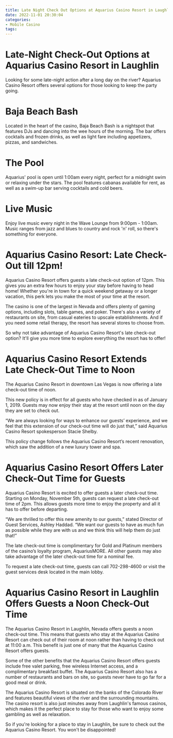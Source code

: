 ```yaml
---
title: Late Night Check Out Options at Aquarius Casino Resort in Laughlin 
date: 2022-11-01 20:30:04
categories:
- Mobile Casino
tags:
---
```



#  Late-Night Check-Out Options at Aquarius Casino Resort in Laughlin 

Looking for some late-night action after a long day on the river? Aquarius Casino Resort offers several options for those looking to keep the party going.

# Baja Beach Bash 
Located in the heart of the casino, Baja Beach Bash is a nightspot that features DJs and dancing into the wee hours of the morning. The bar offers cocktails and frozen drinks, as well as light fare including appetizers, pizzas, and sandwiches.

# The Pool 
Aquarius' pool is open until 1:00am every night, perfect for a midnight swim or relaxing under the stars. The pool features cabanas available for rent, as well as a swim-up bar serving cocktails and cold beers.

# Live Music 
Enjoy live music every night in the Wave Lounge from 9:00pm - 1:00am. Music ranges from jazz and blues to country and rock 'n' roll, so there's something for everyone.

#  Aquarius Casino Resort: Late Check-Out till 12pm! 

Aquarius Casino Resort offers guests a late check-out option of 12pm. This gives you an extra few hours to enjoy your stay before having to head home! Whether you're in town for a quick weekend getaway or a longer vacation, this perk lets you make the most of your time at the resort.

The casino is one of the largest in Nevada and offers plenty of gaming options, including slots, table games, and poker. There's also a variety of restaurants on site, from casual eateries to upscale establishments. And if you need some retail therapy, the resort has several stores to choose from.

So why not take advantage of Aquarius Casino Resort's late check-out option? It'll give you more time to explore everything the resort has to offer!

#  Aquarius Casino Resort Extends Late Check-Out Time to Noon 


The Aquarius Casino Resort in downtown Las Vegas is now offering a late check-out time of noon.

This new policy is in effect for all guests who have checked in as of January 1, 2019. Guests may now enjoy their stay at the resort until noon on the day they are set to check out.

“We are always looking for ways to enhance our guests’ experience, and we feel that this extension of our check-out time will do just that,” said Aquarius Casino Resort spokesperson Stacie Shelby.

This policy change follows the Aquarius Casino Resort’s recent renovation, which saw the addition of a new luxury tower and spa.

#  Aquarius Casino Resort Offers Later Check-Out Time for Guests 

Aquarius Casino Resort is excited to offer guests a later check-out time. Starting on Monday, November 5th, guests can request a late check-out time of 2pm. This allows guests more time to enjoy the property and all it has to offer before departing.

“We are thrilled to offer this new amenity to our guests,” stated Director of Guest Services, Ashley Haddad. “We want our guests to have as much fun as possible while they are with us and we think this will help them do just that!” 

The late check-out time is complimentary for Gold and Platinum members of the casino’s loyalty program, AquariusMORE. All other guests may also take advantage of the later check-out time for a nominal fee. 

To request a late check-out time, guests can call 702-298-4600 or visit the guest services desk located in the main lobby.

#  Aquarius Casino Resort in Laughlin Offers Guests a Noon Check-Out Time

The Aquarius Casino Resort in Laughlin, Nevada offers guests a noon check-out time. This means that guests who stay at the Aquarius Casino Resort can check out of their room at noon rather than having to check out at 11:00 a.m. This benefit is just one of many that the Aquarius Casino Resort offers guests.

Some of the other benefits that the Aquarius Casino Resort offers guests include free valet parking, free wireless Internet access, and a complimentary breakfast buffet. The Aquarius Casino Resort also has a number of restaurants and bars on site, so guests never have to go far for a good meal or drink.

The Aquarius Casino Resort is situated on the banks of the Colorado River and features beautiful views of the river and the surrounding mountains. The casino resort is also just minutes away from Laughlin's famous casinos, which makes it the perfect place to stay for those who want to enjoy some gambling as well as relaxation.

So if you're looking for a place to stay in Laughlin, be sure to check out the Aquarius Casino Resort. You won't be disappointed!
